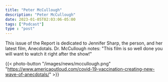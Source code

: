 ```yaml
---
title: "Peter McCullough"
description: "Peter McCullough"
date: 2023-01-05T02:03:06-05:00
tags: ["Podcast"]
type : "post"
---
```

This issue of the Report is dedicated to Jennifer Sharp, the person, and her latest film, Anecdotals. Dr. McCullough notes: "This film is so well done you will want to watch it right after the show!"

{{< photo-button "/images/news/mccullough.png" "https://www.americaoutloud.com/covid-19-vaccination-creating-new-wave-of-anecdotals/" >}}
